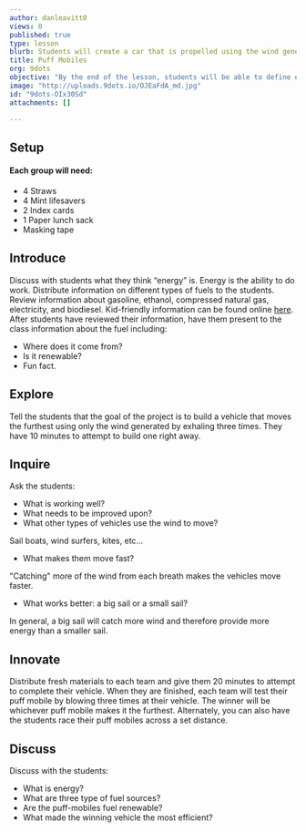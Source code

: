 ```yaml
---
author: danleavitt0
views: 0
published: true
type: lesson
blurb: Students will create a car that is propelled using the wind generate through blowing air at it.
title: Puff Mobiles
org: 9dots
objective: "By the end of the lesson, students will be able to define energy, list three types of fuel, and demonstrate learning by making a puff mobile."
image: "http://uploads.9dots.io/OJEaFdA_md.jpg"
id: "9dots-OIx30Sd"
attachments: []

---
```


## Setup
#### Each group will need: 
- 4 Straws
- 4 Mint lifesavers
- 2 Index cards
- 1 Paper lunch sack
- Masking tape

## Introduce
Discuss with students what they think “energy” is.  Energy is the ability to do work. Distribute information on different types of fuels to the students.  Review information about gasoline, ethanol, compressed natural gas, electricity, and biodiesel.  Kid-friendly information can be found online [here](http://www.eia.gov/kids/).  After students have reviewed their information, have them present to the class information about the fuel including:

- Where does it come from?
- Is it renewable?
- Fun fact.

## Explore
Tell the students that the goal of the project is to build a vehicle that moves the furthest using only the wind generated by exhaling three times.  They have 10 minutes to attempt to build one right away.

## Inquire
Ask the students: 

- What is working well?
- What needs to be improved upon? 
- What other types of vehicles use the wind to move?

Sail boats, wind surfers, kites, etc...

- What makes them move fast? 

"Catching" more of the wind from each breath makes the vehicles move faster.

- What works better: a big sail or a small sail?

In general, a big sail will catch more wind and therefore provide more energy than a smaller sail.

## Innovate
Distribute fresh materials to each team and give them 20 minutes to attempt to complete their vehicle. When they are finished, each team will test their puff mobile by blowing three times at their vehicle. The winner will be whichever puff mobile makes it the furthest. Alternately, you can also have the students race their puff mobiles across a set distance.

## Discuss
Discuss with the students: 

- What is energy?
- What are three type of fuel sources?
- Are the puff-mobiles fuel renewable?
- What made the winning vehicle the most efficient?
